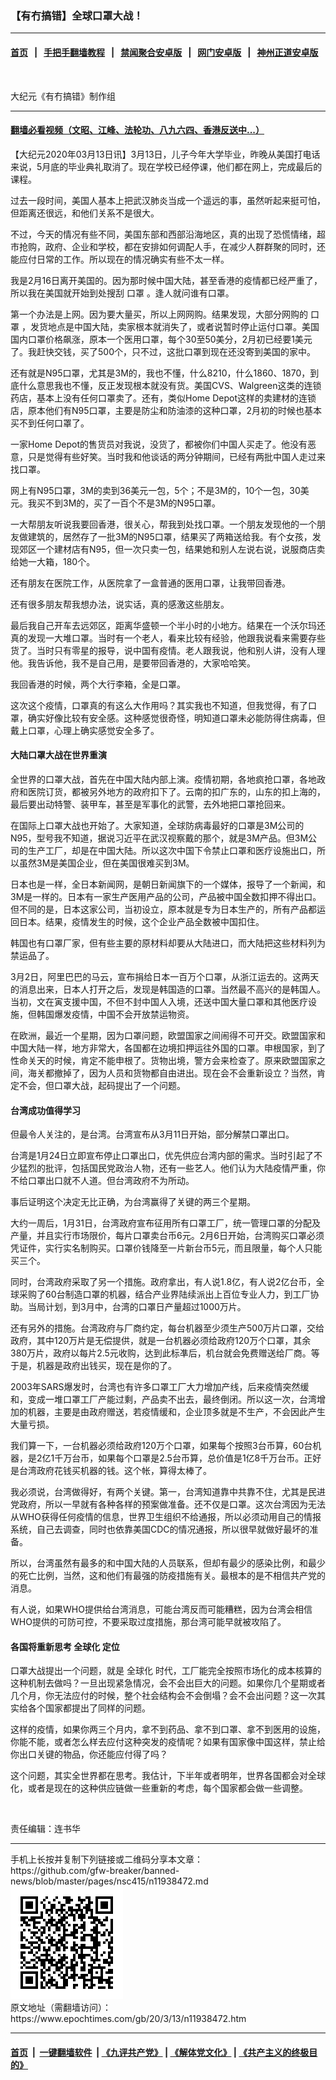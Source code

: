 ### 【有冇搞错】全球口罩大战！
------------------------

#### [首页](https://github.com/gfw-breaker/banned-news/blob/master/README.md) &nbsp;&nbsp;|&nbsp;&nbsp; [手把手翻墙教程](https://github.com/gfw-breaker/guides/wiki) &nbsp;&nbsp;|&nbsp;&nbsp; [禁闻聚合安卓版](https://github.com/gfw-breaker/bn-android) &nbsp;&nbsp;|&nbsp;&nbsp; [网门安卓版](https://github.com/oGate2/oGate) &nbsp;&nbsp;|&nbsp;&nbsp; [神州正道安卓版](https://github.com/SzzdOgate/update) 



<div><img alt="" class="aligncenter wp-post-image" src="https://i.epochtimes.com/assets/uploads/2020/03/WhatsApp-Image-2020-03-13-at-8.10.11-AM-600x400.jpeg"/>
<div class="red16 caption">
 <p>
  大纪元《有冇搞错》制作组
 </p>
</div>
</div><hr/>

#### [翻墙必看视频（文昭、江峰、法轮功、八九六四、香港反送中...）](https://github.com/gfw-breaker/banned-news/blob/master/pages/link3.md)

<div><p>
 【大纪元2020年03月13日讯】3月13日，儿子今年大学毕业，昨晚从美国打电话来说，5月底的毕业典礼取消了。现在学校已经停课，他们都在网上，完成最后的课程。
</p>
<p>
 过去一段时间，美国人基本上把武汉肺炎当成一个遥远的事，虽然听起来挺可怕，但距离还很远，和他们关系不是很大。
</p>
<p>
 不过，今天的情况有些不同，美国东部和西部沿海地区，真的出现了恐慌情绪，超市抢购，政府、企业和学校，都在安排如何调配人手，在减少人群群聚的同时，还能应付日常的工作。所以现在的情况确实有些不太一样。
</p>
<p>
</p>
<p>
 我是2月16日离开美国的。因为那时候中国大陆，甚至香港的疫情都已经严重了，所以我在美国就开始到处搜刮
 <ok href="https://www.epochtimes.com/gb/tag/%E5%8F%A3%E7%BD%A9.html">
  口罩
 </ok>
 。逢人就问谁有口罩。
</p>
<p>
 第一个办法是上网。因为要大量买，所以上网网购。结果发现，大部分网购的
 <ok href="https://www.epochtimes.com/gb/tag/%E5%8F%A3%E7%BD%A9.html">
  口罩
 </ok>
 ，发货地点是中国大陆，卖家根本就消失了，或者说暂时停止运付口罩。美国国内口罩价格飙涨，原本一个医用口罩，每个30至50美分，2月初已经要1美元了。我赶快交钱，买了500个，只不过，这批口罩到现在还没寄到美国的家中。
</p>
<p>
 还有就是N95口罩，尤其是3M的，我也不懂，什么8210，什么1860、1870，到底什么意思我也不懂，反正发现根本就没有货。美国CVS、Walgreen这类的连锁药店，基本上没有任何口罩卖了。还有，类似Home Depot这样的卖建材的连锁店，原本他们有N95口罩，主要是防尘和防油漆的这种口罩，2月初的时候也基本买不到任何口罩了。
</p>
<p>
 一家Home Depot的售货员对我说，没货了，都被你们中国人买走了。他没有恶意，只是觉得有些好笑。当时我和他谈话的两分钟期间，已经有两批中国人走过来找口罩。
</p>
<p>
 网上有N95口罩，3M的卖到36美元一包，5个；不是3M的，10个一包，30美元。我买不到3M的，买了一百个不是3M的N95口罩。
</p>
<p>
 一大帮朋友听说我要回香港，很关心，帮我到处找口罩。一个朋友发现他的一个朋友做建筑的，居然存了一批3M的N95口罩，结果买了两箱送给我。有个女孩，发现郊区一个建材店有N95，但一次只卖一包，结果她和别人左说右说，说服商店卖给她一大箱，180个。
</p>
<p>
 还有朋友在医院工作，从医院拿了一盒普通的医用口罩，让我带回香港。
</p>
<p>
 还有很多朋友帮我想办法，说实话，真的感激这些朋友。
</p>
<p>
 最后我自己开车去远郊区，距离华盛顿一个半小时的小地方。结果在一个沃尔玛还真的发现一大堆口罩。当时有一个老人，看来比较有经验，他跟我说看来需要存些货了。当时只有零星的报导，说中国有疫情。老人跟我说，他和别人讲，没有人理他。我告诉他，我不是自己用，是要带回香港的，大家哈哈笑。
</p>
<p>
 我回香港的时候，两个大行李箱，全是口罩。
</p>
<p>
 这次这个疫情，口罩真的有这么大作用吗？其实我也不知道，但我觉得，有了口罩，确实好像比较有安全感。这种感觉很奇怪，明知道口罩未必能防得住病毒，但戴上口罩，心理上确实感觉安全多了。
</p>
<h4>
 大陆口罩大战在世界重演
</h4>
<p>
 全世界的口罩大战，首先在中国大陆内部上演。疫情初期，各地疯抢口罩，各地政府和医院订货，都被另外地方的政府扣下了。云南的扣广东的，山东的扣上海的，最后要出动特警、装甲车，甚至是军事化的武警，去外地把口罩抢回来。
</p>
<p>
 在国际上口罩大战也开始了。大家知道，全球防病毒最好的口罩是3M公司的N95，型号我不知道，据说习近平在武汉视察戴的那个，就是3M产品。但3M公司的生产工厂，却是在中国大陆。所以这次中国下令禁止口罩和医疗设施出口，所以虽然3M是美国企业，但在美国很难买到3M。
</p>
<p>
 日本也是一样，全日本新闻网，是朝日新闻旗下的一个媒体，报导了一个新闻，和3M是一样的。日本有一家生产医用产品的公司，产品被中国全数扣押不得出口。但不同的是，日本这家公司，当初设立，原本就是专为日本生产的，所有产品都运回日本。结果，疫情发生的时候，这个企业产品全数被中国扣住。
</p>
<p>
 韩国也有口罩厂家，但有些主要的原材料却要从大陆进口，而大陆把这些材料列为禁运品了。
</p>
<p>
 3月2日，阿里巴巴的马云，宣布捐给日本一百万个口罩，从浙江运去的。这两天的消息出来，日本人打开之后，发现是韩国造的口罩。当然最不高兴的是韩国人。当初，文在寅支援中国，不但不封中国人入境，还送中国大量口罩和其他医疗设施，但韩国爆发疫情，中国不会开放禁运物资。
</p>
<p>
 在欧洲，最近一个星期，因为口罩问题，欧盟国家之间闹得不可开交。欧盟国家和中国大陆一样，地方非常大，各国都在边境扣押运往外国的口罩。申根国家，到了性命关天的时候，肯定不能申根了。货物出境，警方会来检查了。原来欧盟国家之间，海关都撤掉了，因为人员和货物都自由进出。现在会不会重新设立？当然，肯定不会，但口罩大战，起码提出了一个问题。
</p>
<h4>
 台湾成功值得学习
</h4>
<p>
 但最令人关注的，是台湾。台湾宣布从3月11日开始，部分解禁口罩出口。
</p>
<p>
 台湾是1月24日立即宣布停止口罩出口，优先供应台湾内部的需求。当时引起了不少猛烈的批评，包括国民党政治人物，还有一些艺人。他们认为大陆疫情严重，你不给口罩出口就不人道。但台湾政府不为所动。
</p>
<p>
 事后证明这个决定无比正确，为台湾赢得了关键的两三个星期。
</p>
<p>
 大约一周后，1月31日，台湾政府宣布征用所有口罩工厂，统一管理口罩的分配及产量，并且实行市场限价，每片口罩卖台币6元。2月6日开始，台湾购买口罩必须凭证件，实行实名制购买。口罩价钱降至一片新台币5元，而且限量，每个人只能买三个。
</p>
<p>
 同时，台湾政府采取了另一个措施。政府拿出，有人说1.8亿，有人说2亿台币，全球采购了60台制造口罩的机器，结合产业界陆续派出上百位专业人力，到工厂协助。当局计划，到3月中，台湾的口罩日产量超过1000万片。
</p>
<p>
 还有另外的措施。台湾政府与厂商约定，每台机器至少须生产500万片口罩，交给政府，其中120万片是无偿提供，就是一台机器必须给政府120万个口罩，其余380万片，政府以每片2.5元收购，达到此标凖后，机台就会免费赠送给厂商。等于是，机器是政府出钱买，现在是你的了。
</p>
<p>
 2003年SARS爆发时，台湾也有许多口罩工厂大力增加产线，后来疫情突然缓和，变成一堆口罩工厂产能过剩，产品卖不出去，最终倒闭。所以这一次，台湾增加的机器，主要是由政府赠送，若疫情缓和，企业顶多就是不生产，不会因此产生大量亏损。
</p>
<p>
 我们算一下，一台机器必须给政府120万个口罩，如果每个按照3台币算，60台机器，是2亿1千万台币，如果每个口罩是2.5台币算，总价值是1亿8千万台币。正好是台湾政府花钱买机器的钱。这个帐，算得太棒了。
</p>
<p>
 我必须说，台湾做得好，有两个关键。第一，台湾知道靠中共靠不住，尤其是民进党政府，所以一早就有各种各样的预案做准备。还不仅是口罩。这次台湾因为无法从WHO获得任何疫情的信息，世界卫生组织不给通报，所以必须动用自己的情报系统，自己去调查，同时也依靠美国CDC的情况通报，所以很早就做好最坏的准备。
</p>
<p>
 所以，台湾虽然有最多的和中国大陆的人员联系，但却有最少的感染比例，和最少的死亡比例，当然，这和他们有最强的防疫措施有关。最根本的是不相信共产党的消息。
</p>
<p>
 有人说，如果WHO提供给台湾消息，可能台湾反而可能糟糕，因为台湾会相信WHO提供的可防可控，不要采取过度措施，那台湾可能早就被攻陷了。
</p>
<h4>
 各国将重新思考
 <ok href="https://www.epochtimes.com/gb/tag/%E5%85%A8%E7%90%83%E5%8C%96.html">
  全球化
 </ok>
 定位
</h4>
<p>
 口罩大战提出一个问题，就是
 <ok href="https://www.epochtimes.com/gb/tag/%E5%85%A8%E7%90%83%E5%8C%96.html">
  全球化
 </ok>
 时代，工厂能完全按照市场化的成本核算的这种机制去做吗？一旦出现紧急情况，会不会出巨大的问题。如果你几个星期或者几个月，你无法应付的时候，整个社会结构会不会倒塌？会不会出问题？这一次其实给各个国家都提出了同样的问题。
</p>
<p>
 这样的疫情，如果你两三个月内，拿不到药品、拿不到口罩、拿不到医用的设施，你能不能，或者怎么样去应付这种突发的疫情呢？如果有国家像中国这样，禁止给你出口关键的物品，你还能应付得了吗？
</p>
<p>
 这个问题，其实全世界都在思考。我估计，下半年或者明年，世界各国都会对全球化，或者是现在的这种供应链做一些重新的考虑，每个国家都会做一些调整。
</p>
<p>
 <ok href="http://i.epochtimes.com/assets/uploads/2020/03/WhatsApp-Image-2020-02-25-at-7.05.58-AM-4.jpeg">
  <img alt="" class="aligncenter size-large wp-image-11938483" src="http://i.epochtimes.com/assets/uploads/2020/03/WhatsApp-Image-2020-02-25-at-7.05.58-AM-4-600x337.jpeg"/>
 </ok>
</p>
<p>
 责任编辑：连书华
</p>
</div>
<hr/>
手机上长按并复制下列链接或二维码分享本文章：<br/>
https://github.com/gfw-breaker/banned-news/blob/master/pages/nsc415/n11938472.md <br/>
<a href='https://github.com/gfw-breaker/banned-news/blob/master/pages/nsc415/n11938472.md'><img src='https://github.com/gfw-breaker/banned-news/blob/master/pages/nsc415/n11938472.md.png'/></a> <br/>
原文地址（需翻墙访问）：https://www.epochtimes.com/gb/20/3/13/n11938472.htm


------------------------
#### [首页](https://github.com/gfw-breaker/banned-news/blob/master/README.md) &nbsp;|&nbsp; [一键翻墙软件](https://github.com/gfw-breaker/nogfw/blob/master/README.md) &nbsp;| [《九评共产党》](https://github.com/gfw-breaker/9ping.md/blob/master/README.md#九评之一评共产党是什么) | [《解体党文化》](https://github.com/gfw-breaker/jtdwh.md/blob/master/README.md) | [《共产主义的终极目的》](https://github.com/gfw-breaker/gczydzjmd.md/blob/master/README.md)


<img src='http://gfw-breaker.win/banned-news/pages/nsc415/n11938472.md' width='0px' height='0px'/>